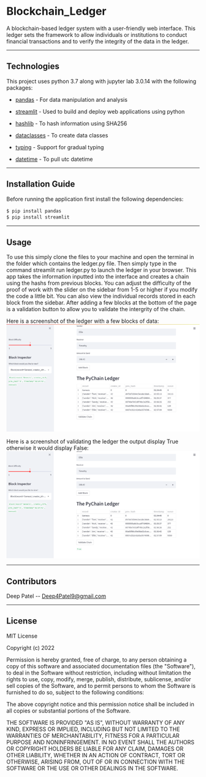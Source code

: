 # Blockchain_Ledger

A blockchain-based ledger system with a user-friendly web interface. This ledger sets the framework to allow individuals or institutions to conduct financial transactions and to verify the integrity of the data in the ledger.

---

## Technologies

This project uses python 3.7 along with jupyter lab 3.0.14 with the following packages:


* [pandas](https://github.com/pandas-dev/pandas) - For data manipulation and analysis

* [streamlit](https://docs.streamlit.io/) - Used to build and deploy web applications using python

* [hashlib](https://docs.python.org/3/library/hashlib.html) - To hash information using SHA256

* [dataclasses](https://docs.python.org/3/library/dataclasses.html) - To create data classes 

* [typing](https://docs.python.org/3/library/typing.html) - Support for gradual typing

* [datetime](https://docs.python.org/3/library/datetime.html) - To pull utc datetime

---

## Installation Guide

Before running the application first install the following dependencies:

```python
$ pip install pandas
$ pip install streamlit

```

---

## Usage

To use this simply clone the files to your machine and open the terminal in the folder which contains the ledger.py file. Then simply type in the command streamlit run ledger.py to launch the ledger in your browser. This app takes the information inputted into the interface and creates a chain using the hashs from previous blocks. You can adjust the difficulty of the proof of work with the slider on the sidebar from 1-5 or higher if you modify the code a little bit. You can also view the individual records stored in each block from the sidebar. After adding a few blocks at the bottom of the page is a validation button to allow you to validate the intergrity of the chain.

Here is a screenshot of the ledger with a few blocks of data:
![A Screenshot of the ledger.py file after inputting a few blocks of data.](images/ledger.png)<br>

Here is a screenshot of validating the ledger the output display True otherwise it would display False:
![A Screenshot of the ledger.py file after validating the ledger.](images/validate.png)<br>


---

## Contributors

Deep Patel -- Deep4Patel9@gmail.com

---

## License

MIT License

Copyright (c) 2022  

Permission is hereby granted, free of charge, to any person obtaining a copy
of this software and associated documentation files (the "Software"), to deal
in the Software without restriction, including without limitation the rights
to use, copy, modify, merge, publish, distribute, sublicense, and/or sell
copies of the Software, and to permit persons to whom the Software is
furnished to do so, subject to the following conditions:

The above copyright notice and this permission notice shall be included in all
copies or substantial portions of the Software.

THE SOFTWARE IS PROVIDED "AS IS", WITHOUT WARRANTY OF ANY KIND, EXPRESS OR
IMPLIED, INCLUDING BUT NOT LIMITED TO THE WARRANTIES OF MERCHANTABILITY,
FITNESS FOR A PARTICULAR PURPOSE AND NONINFRINGEMENT. IN NO EVENT SHALL THE
AUTHORS OR COPYRIGHT HOLDERS BE LIABLE FOR ANY CLAIM, DAMAGES OR OTHER
LIABILITY, WHETHER IN AN ACTION OF CONTRACT, TORT OR OTHERWISE, ARISING FROM,
OUT OF OR IN CONNECTION WITH THE SOFTWARE OR THE USE OR OTHER DEALINGS IN THE
SOFTWARE.
